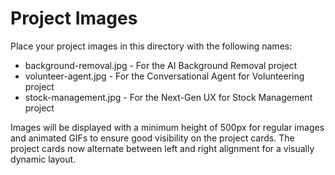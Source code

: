 # Project Images

Place your project images in this directory with the following names:
- background-removal.jpg - For the AI Background Removal project
- volunteer-agent.jpg - For the Conversational Agent for Volunteering project
- stock-management.jpg - For the Next-Gen UX for Stock Management project

Images will be displayed with a minimum height of 500px for regular images and animated GIFs to ensure good visibility on the project cards. The project cards now alternate between left and right alignment for a visually dynamic layout.